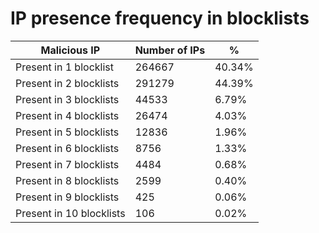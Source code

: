 # IP presence frequency in blocklists
| Malicious IP | Number of IPs | % |
|----|----|----|
| Present in 1 blocklist | 264667 | 40.34% |
| Present in 2 blocklists | 291279 | 44.39% |
| Present in 3 blocklists | 44533 | 6.79% |
| Present in 4 blocklists | 26474 | 4.03% |
| Present in 5 blocklists | 12836 | 1.96% |
| Present in 6 blocklists | 8756 | 1.33% |
| Present in 7 blocklists | 4484 | 0.68% |
| Present in 8 blocklists | 2599 | 0.40% |
| Present in 9 blocklists | 425 | 0.06% |
| Present in 10 blocklists | 106 | 0.02% |
